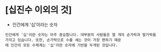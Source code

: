[십진수 이외의 것]
===================================================================================================================
* 인간에게 '십'이라는 숫자
```
인간에게 '십'이란 숫자는 아주 중요합니다. 대부분의 사람들은 열 개의 손가락과 발가락을 가지고 있습니다. 또한, 손가락으로 수를 세는 것이 가장 편하기 때문
에 인간의 모든 수체계는 '십'이란 숫자에 기반을 두게된 것입니다.
```